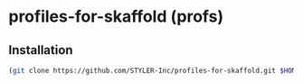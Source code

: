 # profiles-for-skaffold (profs)
## Installation
```bash
(git clone https://github.com/STYLER-Inc/profiles-for-skaffold.git $HOME/.sprofs/ && bash -c "$HOME/.sprofs/setup.bash")
```
